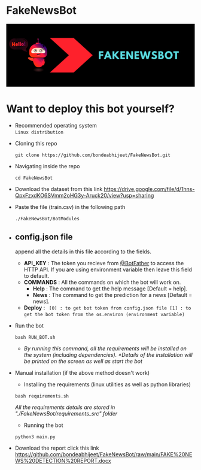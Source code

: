 # FakeNewsBot

[![FakeNewsBot Banner](https://raw.githubusercontent.com/bondeabhijeet/FakeNewsBot/main/FakeNewsBot.png)](https://github.com/bondeabhijeet/FakeNewsBot)

# Want to deploy this bot yourself?
- Recommended operating system<br>
   ```Linux distribution```
   
- Cloning this repo
  ```
  git clone https://github.com/bondeabhijeet/FakeNewsBot.git
  ```
- Navigating inside the repo
  ```
  cd FakeNewsBot
  ```
- Download the dataset from this link 
https://drive.google.com/file/d/1hns-QpxFzxdKO6SVmm2oHG3y-Aruck20/view?usp=sharing

- Paste the file (train.csv) in the following path
  ```
  ./FakeNewsBot/BotModules
  ```
- ## config.json file
     append all the details in this file according to the fields.
   - **API_KEY** : The token you recieve from [@BotFather](https://telegram.me/BotFather) to access the HTTP API. If you are using environment variable then leave this field to default.
   - **COMMANDS** : All the commands on which the bot will work on.
     + **Help** : The command to get the help message [Default = help].
     + **News** : The command to get the prediction for a news [Default = news].
   - **Deploy** : 
   ``` [0] : to get bot token from config.json file [1] : to get the bot token from the os.environ (environment variable)```


- Run the bot
  ```
  bash RUN_BOT.sh
  ```
  -  _By running this command, all the requirements will be installed on the system (including dependencies). *Details of the installation will be printed on the         screen as well as start the bot_
- Manual installation (if the above method doesn't work)
  - Installing the requirements (linux utilities as well as python libraries)

  ```
  bash requirements.sh
  ```
  _All the requirements details are stored in "./FakeNewsBot/requirements_src" folder_
  - Running the bot

  ```
  python3 main.py
  ```
- Download the report click this link https://github.com/bondeabhijeet/FakeNewsBot/raw/main/FAKE%20NEWS%20DETECTION%20REPORT.docx
